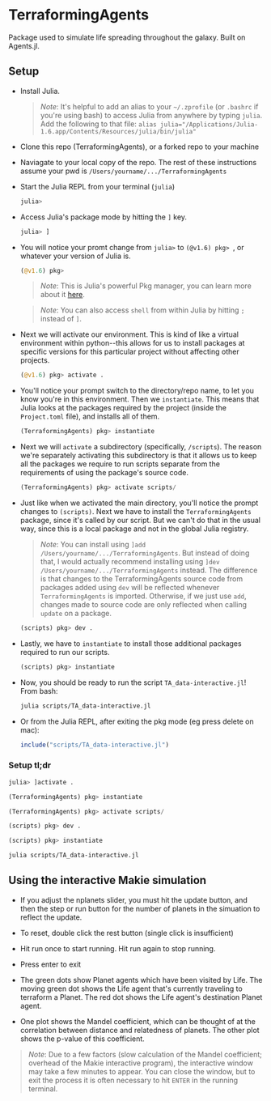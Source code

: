 # TerraformingAgents

Package used to simulate life spreading throughout the galaxy. Built on Agents.jl.

## Setup

- Install Julia.

    > *Note*: It's helpful to add an alias to your `~/.zprofile` (or `.bashrc` if you're using bash) to access Julia from anywhere by typing `julia`. Add the following to that file: `alias julia="/Applications/Julia-1.6.app/Contents/Resources/julia/bin/julia" `

- Clone this repo (TerraformingAgents), or a forked repo to your machine

- Naviagate to your local copy of the repo. The rest of these instructions assume your pwd is `/Users/yourname/.../TerraformingAgents`
- Start the Julia REPL from your terminal (`julia`)


    ```julia
    julia> 
    ```
- Access Julia's package mode by hitting the `]` key. 

    ```julia
    julia> ]
    ```
- You will notice your promt change from `julia>` to `(@v1.6) pkg> `, or whatever your version of Julia is.

    ```julia
    (@v1.6) pkg> 
    ```
    > *Note*: This is Julia's powerful Pkg manager, you can learn more about it [here](https://docs.julialang.org/en/v1/stdlib/Pkg/).
    
    > *Note*: You can also access `shell` from within Julia by hitting `;` instead of `]`.

- Next we will activate our environment. This is kind of like a virtual environment within python--this allows for us to install packages at specific versions for this particular project without affecting other projects.

    ```julia
    (@v1.6) pkg> activate .
    ```
- You'll notice your prompt switch to the directory/repo name, to let you know you're in this environment. Then we `instantiate`. This means that Julia looks at the packages required by the project (inside the `Project.toml` file), and installs all of them.

    ```julia
    (TerraformingAgents) pkg> instantiate
    ```
- Next we will `activate` a subdirectory (specifically, `/scripts`). The reason we're separately activating this subdirectory is that it allows us to keep all the packages we require to run scripts separate from the requirements of using the package's source code.

    ```julia
    (TerraformingAgents) pkg> activate scripts/
    ```
- Just like when we activated the main directory, you'll notice the prompt changes to `(scripts)`. Next we have to install the `TerraformingAgents` package, since it's called by our script. But we can't do that in the usual way, since this is a local package and not in the global Julia registry. 
    
    > *Note*: You can install using `]add /Users/yourname/.../TerraformingAgents`. But instead of doing that, I would actually recommend installing using `]dev /Users/yourname/.../TerraformingAgents` instead. The difference is that changes to the TerraformingAgents source code from packages added using `dev` will be reflected whenever `TerraformingAgents` is imported. Otherwise, if we just use `add`, changes made to source code are only reflected when calling `update` on a package.

    ```julia
    (scripts) pkg> dev .
    ```
- Lastly, we have to `instantiate` to install those additional packages required to run our scripts.
    
    ```julia
    (scripts) pkg> instantiate
    ```
- Now, you should be ready to run the script `TA_data-interactive.jl`! From bash:

    ```bash
    julia scripts/TA_data-interactive.jl
    ```

- Or from the Julia REPL, after exiting the pkg mode (eg press delete on mac):
    ```julia
    include("scripts/TA_data-interactive.jl")
    ```

### Setup tl;dr

```julia
julia> ]activate .

(TerraformingAgents) pkg> instantiate

(TerraformingAgents) pkg> activate scripts/

(scripts) pkg> dev .

(scripts) pkg> instantiate
```

```bash
julia scripts/TA_data-interactive.jl
```

## Using the interactive Makie simulation

- If you adjust the nplanets slider, you must hit the update button, and then the step or run button for the number of planets in the simuation to reflect the update.

- To reset, double click the rest button (single click is insufficient)

- Hit run once to start running. Hit run again to stop running.

- Press enter to exit

- The green dots show Planet agents which have been visited by Life. The moving green dot shows the Life agent that's currently traveling to terraform a Planet. The red dot shows the Life agent's destination Planet agent.

- One plot shows the Mandel coefficient, which can be thought of at the correlation between distance and relatedness of planets. The other plot shows the p-value of this coefficient. 

> *Note*: Due to a few factors (slow calculation of the Mandel coefficient; overhead of the Makie interactive program), the interactive window may take a few minutes to appear. You can close the window, but to exit the process it is often necessary to hit `ENTER` in the running terminal.